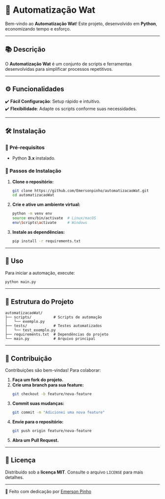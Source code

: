 
# 🚀 Automatização Wat  

Bem-vindo ao **Automatização Wat**! Este projeto, desenvolvido em **Python**, economizando tempo e esforço.  

---

## 📚 Descrição  
O **Automatização Wat** é um conjunto de scripts e ferramentas desenvolvidas para simplificar processos repetitivos.  

---

## ⚙️ Funcionalidades   
✔️ **Fácil Configuração**: Setup rápido e intuitivo.  
✔️ **Flexibilidade**: Adapte os scripts conforme suas necessidades.  

---

## 🛠️ Instalação  

### 🔹 Pré-requisitos  
- Python **3.x** instalado.   

### 🔹 Passos de Instalação  

1. **Clone o repositório:**  
    ```bash
    git clone https://github.com/Emersonpinho/automatizacaoWat.git
    cd automatizacaoWat
    ```  

2. **Crie e ative um ambiente virtual:**  
    ```bash
    python -m venv env  
    source env/bin/activate  # Linux/macOS  
    env\Scripts\activate     # Windows  
    ```  

3. **Instale as dependências:**  
    ```bash
    pip install -r requirements.txt  
    ```  

---

## 🚀 Uso  
Para iniciar a automação, execute:  
```bash
python main.py  
```  

---

## 📂 Estrutura do Projeto  
```plaintext
automatizacaoWat/
├── scripts/          # Scripts de automação
│   └── exemplo.py
├── tests/            # Testes automatizados
│   └── test_exemplo.py
├── requirements.txt  # Dependências do projeto
└── main.py           # Arquivo principal
```  

---

## 🤝 Contribuição  

Contribuições são bem-vindas! Para colaborar:  

1. **Faça um fork do projeto.**  
2. **Crie uma branch para sua feature:**  
   ```bash
   git checkout -b feature/nova-feature  
   ```  
3. **Commit suas mudanças:**  
   ```bash
   git commit -m "Adicionei uma nova feature"  
   ```  
4. **Envie para o repositório:**  
   ```bash
   git push origin feature/nova-feature  
   ```  
5. **Abra um Pull Request.**  

---

## 📜 Licença  

Distribuído sob a **licença MIT**. Consulte o arquivo `LICENSE` para mais detalhes.  

---

💙 Feito com dedicação por [Emerson Pinho](https://github.com/Emersonpinho)  
